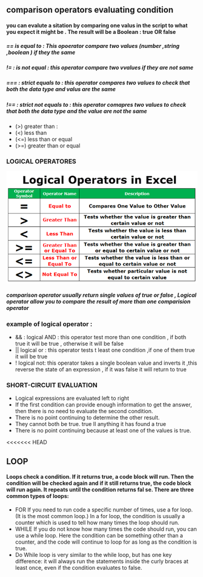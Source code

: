 ## comparison operators evaluating condition 
#### you can evalute a sitation by comparing one valus in the script to what you expect it might be . The result will be a Boolean : true OR false
##### == is equal to : This opoerator compare two values (number ,string ,boolean ) if they the same 
##### != : is not equal : this operator compare two vvalues if they are not same
##### === : strict equals to : this operator compares two values to check that both the data type and valus are the same 
##### !== : strict not equals to : this operator comapres  two values to check that both the data type and the value are not the same 
- (>) greater than :
- (<) less than 
- (<=) less than or equal 
- (>=) greater than or equal 


### LOGICAL OPERATORES
![log](log.png)


##### comparison operator usually return single values of true or false , Logical operator allow you to compare the result of more than one comparision operator 
### example of logical operator :
- && : logical AND : this operator test more than one condition , if both true it will be true , otherwise it will be false 
- || logical or : this operator tests t least one condition ,if one of them true it will be  true 
- ! logical not: this operator takes a single boolean value and inverts it ,this reverse the state of an expression , if it was false it will return to true 
### SHORT-CIRCUIT EVALUATION 
- Logical expressions are evaluated left to right
- If the first condition can provide enough information to get the answer, then there is no need to evaluate the second condition. 
- There is no point continuing to determine the other result. 
- They cannot both be true. 
true II anything it has found a true 
- There is no point continuing because at least one of the values is true. 

<<<<<<< HEAD
## LOOP
#### Loops check a condition. If it returns true, a code block will run. Then the condition will be checked again and if it still returns true, the code block will run again. It repeats until the condition returns fal se. There are three common types of loops: 
- FOR If you need to run code a specific number of times, use a for loop. (It is the most common loop.) In a for loop, the condition is usually a counter which is used to tell how many times the loop should run. 
- WHILE If you do not know how many times the code should run, you can use a while loop. Here the condition can be something other than a counter, and the code will continue to loop for as long as the condition is true. 
- Do While loop is very similar to the while loop, but has one key difference: it will always run the statements inside the curly braces at least once, even if the condition evaluates to false. 


